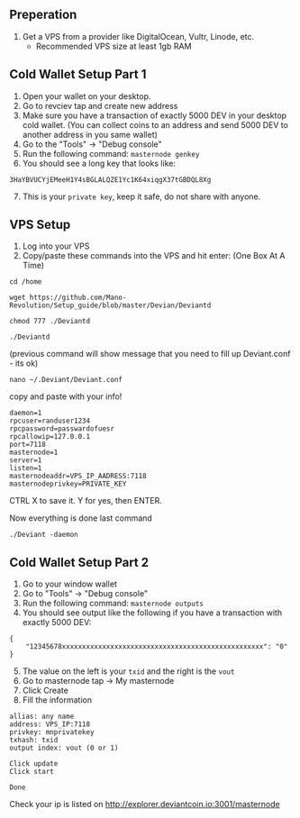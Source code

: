 ## Preperation

1. Get a VPS from a provider like DigitalOcean, Vultr, Linode, etc. 
   - Recommended VPS size at least 1gb RAM    


## Cold Wallet Setup Part 1

1. Open your wallet on your desktop.
2. Go to revciev tap and create new address
3. Make sure you have a transaction of exactly 5000 DEV in your desktop cold wallet.
(You can collect coins to an address and send 5000 DEV to another address in you same wallet)
4. Go to the "Tools" -> "Debug console"
5. Run the following command: `masternode genkey`
6. You should see a long key that looks like:
```
3HaYBVUCYjEMeeH1Y4sBGLALQZE1Yc1K64xiqgX37tGBDQL8Xg
```  

7. This is your `private key`, keep it safe, do not share with anyone.



## VPS Setup

1. Log into your VPS   
2. Copy/paste these commands into the VPS and hit enter: (One Box At A Time)
```
cd /home
```
```
wget https://github.com/Mano-Revolution/Setup_guide/blob/master/Devian/Deviantd
```
```
chmod 777 ./Deviantd
```
```
./Deviantd
```
(previous command will show message that you need to fill up Deviant.conf - its ok)
```
nano ~/.Deviant/Deviant.conf
```

copy and paste with your info!

```
daemon=1
rpcuser=randuser1234
rpcpassword=passwardofuesr
rpcallowip=127.0.0.1
port=7118
masternode=1
server=1
listen=1
masternodeaddr=VPS_IP_AADRESS:7118
masternodeprivkey=PRIVATE_KEY
```

CTRL X to save it. Y for yes, then ENTER.

Now everything is done last command
```
./Deviant -daemon
```


## Cold Wallet Setup Part 2 

1. Go to your window wallet   
2. Go to "Tools" -> "Debug console"
3. Run the following command: `masternode outputs`
4. You should see output like the following if you have a transaction with exactly 5000 DEV:
```
{
    "12345678xxxxxxxxxxxxxxxxxxxxxxxxxxxxxxxxxxxxxxxxxxxxxxxxxx": "0"
}
```
5. The value on the left is your `txid` and the right is the `vout`
6. Go to masternode tap -> My masternode
7. Click Create
8. Fill the information
```
allias: any name
address: VPS_IP:7118
privkey: mnprivatekey
txhash: txid
output index: vout (0 or 1)

Click update
Click start

Done
```
Check your ip is listed on http://explorer.deviantcoin.io:3001/masternode 


